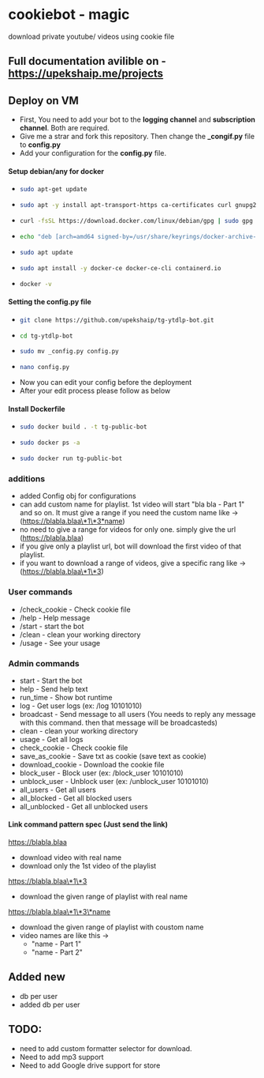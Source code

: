 # cookiebot - magic

download private youtube/ videos using cookie file

## Full documentation avilible on - https://upekshaip.me/projects

## Deploy on VM

- First, You need to add your bot to the **logging channel** and **subscription channel**. Both are required.
- Give me a strar and fork this repository. Then change the **\_congif.py** file to **config.py**
- Add your configuration for the **config.py** file.

#### Setup debian/any for docker

- ```sh
  sudo apt-get update
  ```
- ```sh
  sudo apt -y install apt-transport-https ca-certificates curl gnupg2 software-properties-common
  ```
- ```sh
  curl -fsSL https://download.docker.com/linux/debian/gpg | sudo gpg --dearmor -o /usr/share/keyrings/docker-archive-keyring.gpg
  ```
- ```sh
  echo "deb [arch=amd64 signed-by=/usr/share/keyrings/docker-archive-keyring.gpg] https://download.docker.com/linux/debian $(lsb_release -cs) stable" | sudo tee /etc/apt/sources.list.d/docker.list
  ```
- ```sh
  sudo apt update
  ```
- ```sh
  sudo apt install -y docker-ce docker-ce-cli containerd.io
  ```
- ```sh
  docker -v
  ```

#### Setting the config.py file

- ```sh
  git clone https://github.com/upekshaip/tg-ytdlp-bot.git
  ```
- ```sh
  cd tg-ytdlp-bot
  ```
- ```sh
  sudo mv _config.py config.py
  ```
- ```sh
  nano config.py
  ```
- Now you can edit your config before the deployment
- After your edit process please follow as below

#### Install Dockerfile

- ```sh
  sudo docker build . -t tg-public-bot
  ```
- ```sh
  sudo docker ps -a
  ```
- ```sh
  sudo docker run tg-public-bot
  ```

### additions

- added Config obj for configurations
- can add custom name for playlist. 1st video will start "bla bla - Part 1" and so on.
  It must give a range if you need the custom name like -> (https://blabla.blaa\*1\*3*name)
- no need to give a range for videos for only one. simply give the url (https://blabla.blaa)
- if you give only a playlist url, bot will download the first video of that playlist.
- if you want to download a range of videos, give a specific rang like -> (https://blabla.blaa\*1\*3)

### User commands

- /check_cookie - Check cookie file
- /help - Help message
- /start - start the bot
- /clean - clean your working directory
- /usage - See your usage

### Admin commands

- start - Start the bot
- help - Send help text
- run_time - Show bot runtime
- log - Get user logs (ex: /log 10101010)
- broadcast - Send message to all users (You needs to reply any message with this command. then that message will be broadcasteds)
- clean - clean your working directory
- usage - Get all logs
- check_cookie - Check cookie file
- save_as_cookie - Save txt as cookie (save text as cookie)
- download_cookie - Download the cookie file
- block_user - Block user (ex: /block_user 10101010)
- unblock_user - Unblock user (ex: /unblock_user 10101010)
- all_users - Get all users
- all_blocked - Get all blocked users
- all_unblocked - Get all unblocked users

#### Link command pattern spec (Just send the link)

https://blabla.blaa

- download video with real name
- download only the 1st video of the playlist

https://blabla.blaa\*1\*3

- download the given range of playlist with real name

https://blabla.blaa\*1\*3\*name

- download the given range of playlist with coustom name
- video names are like this ->
  - "name - Part 1"
  - "name - Part 2"

## Added new

- db per user
- added db per user

## TODO:

- need to add custom formatter selector for download.
- Need to add mp3 support
- Need to add Google drive support for store
